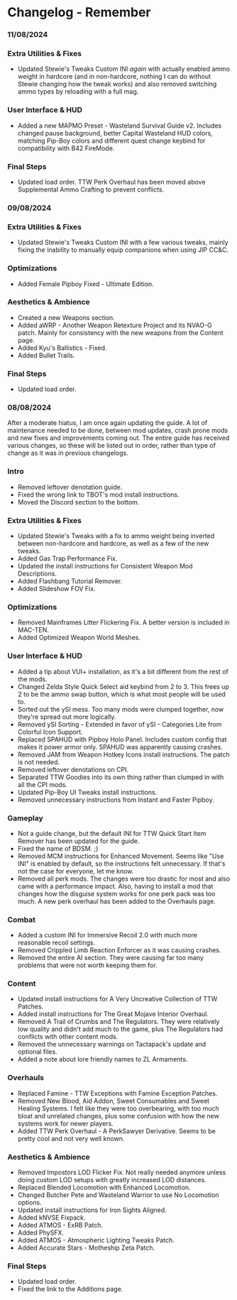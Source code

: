 # Changelog - Remember

### 11/08/2024

### Extra Utilities & Fixes
- Updated Stewie's Tweaks Custom INI _again_ with actually enabled ammo weight in hardcore (and in non-hardcore, nothing I can do without Stewie changing how the tweak works) and also removed switching ammo types by reloading with a full mag.

### User Interface & HUD
- Added a new MAPMO Preset - Wasteland Survival Guide v2. Includes changed pause background, better Capital Wasteland HUD colors, matching Pip-Boy colors and different quest change keybind for compatibility with B42 FireMode.

### Final Steps
- Updated load order. TTW Perk Overhaul has been moved above Supplemental Ammo Crafting to prevent conflicts.

### 09/08/2024

### Extra Utilities & Fixes
- Updated Stewie's Tweaks Custom INI with a few various tweaks, mainly fixing the inability to manually equip companions when using JIP CC&C.

### Optimizations
- Added Female Pipboy Fixed - Ultimate Edition.

### Aesthetics & Ambience
- Created a new Weapons section.
- Added aWRP - Another Weapon Retexture Project and its NVAO-G patch. Mainly for consistency with the new weapons from the Content page.
- Added Kyu's Ballistics - Fixed.
- Added Bullet Trails.

### Final Steps
- Updated load order.

### 08/08/2024

After a moderate hiatus, I am once again updating the guide. A lot of maintenance needed to be done, between mod updates, crash prone mods and new fixes and improvements coming out. The entire guide has received various changes, so these will be listed out in order, rather than type of change as it was in previous changelogs.

### Intro
- Removed leftover denotation guide.
- Fixed the wrong link to TBOT's mod install instructions.
- Moved the Discord section to the bottom.

### Extra Utilities & Fixes
- Updated Stewie's Tweaks with a fix to ammo weight being inverted between non-hardcore and hardcore, as well as a few of the new tweaks.
- Added Gas Trap Performance Fix.
- Updated the install instructions for Consistent Weapon Mod Descriptions.
- Added Flashbang Tutorial Remover.
- Added Slideshow FOV Fix.

### Optimizations
- Removed Mainframes Litter Flickering Fix. A better version is included in MAC-TEN.
- Added Optimized Weapon World Meshes.

### User Interface & HUD
- Added a tip about VUI+ installation, as it's a bit different from the rest of the mods.
- Changed Zelda Style Quick Select aid keybind from 2 to 3. This frees up 2 to be the ammo swap button, which is what most people will be used to.
- Sorted out the ySI mess. Too many mods were clumped together, now they're spread out more logically.
- Removed ySI Sorting - Extended in favor of ySI - Categories Lite from Colorful Icon Support.
- Replaced SPAHUD with Pipboy Holo Panel. Includes custom config that makes it power armor only. SPAHUD was apparently causing crashes.
- Removed JAM from Weapon Hotkey Icons install instructions. The patch is not needed.
- Removed leftover denotations on CPI.
- Separated TTW Goodies into its own thing rather than clumped in with all the CPI mods.
- Updated Pip-Boy UI Tweaks install instructions.
- Removed unnecessary instructions from Instant and Faster Pipboy.

### Gameplay
- Not a guide change, but the default INI for TTW Quick Start Item Remover has been updated for the guide.
- Fixed the name of BDSM. ;)
- Removed MCM instructions for Enhanced Movement. Seems like "Use INI" is enabled by default, so the instructions felt unnecessary. If that's not the case for everyone, let me know.
- Removed all perk mods. The changes were too drastic for most and also came with a performance impact. Also, having to install a mod that changes how the disguise system works for one perk pack was too much. A new perk overhaul has been added to the Overhauls page.

### Combat
- Added a custom INI for Immersive Recoil 2.0 with much more reasonable recoil settings.
- Removed Crippled Limb Reaction Enforcer as it was causing crashes.
- Removed the entire AI section. They were causing far too many problems that were not worth keeping them for.

### Content
- Updated install instructions for A Very Uncreative Collection of TTW Patches.
- Added install instructions for The Great Mojave Interior Overhaul.
- Removed A Trail of Crumbs and The Regulators. They were relatively low quality and didn't add much to the game, plus The Regulators had conflicts with other content mods.
- Removed the unnecessary warnings on Tactapack's update and optional files.
- Added a note about lore friendly names to ZL Armaments.

### Overhauls
- Replaced Famine - TTW Exceptions with Famine Exception Patches.
- Removed New Blood, Aid Addon, Sweet Consumables and Sweet Healing Systems. I felt like they were too overbearing, with too much bloat and unrelated changes, plus some confusion with how the new systems work for newer players.
- Added TTW Perk Overhaul - A PerkSawyer Derivative. Seems to be pretty cool and not very well known.

### Aesthetics & Ambience
- Removed Impostors LOD Flicker Fix. Not really needed anymore unless doing custom LOD setups with greatly increased LOD distances.
- Replaced Blended Locomotion with Enhanced Locomotion.
- Changed Butcher Pete and Wasteland Warrior to use No Locomotion options.
- Updated install instructions for Iron Sights Aligned.
- Added kNVSE Fixpack.
- Added ATMOS - ExRB Patch.
- Added PhySFX.
- Added ATMOS - Atmospheric Lighting Tweaks Patch.
- Added Accurate Stars - Motheship Zeta Patch.

### Final Steps
- Updated load order.
- Fixed the link to the Additions page.
